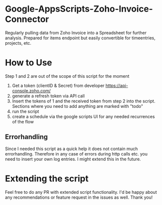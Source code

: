 # Google-AppsScripts-Zoho-Invoice-Connector

Regularly pulling data from Zoho Invoice into a Spreadsheet for further analysis. Prepared for items endpoint but easily convertible for timeentries, projects, etc.

# How to Use

Step 1 and 2 are out of the scope of this script for the moment

1. Get a token (clientID & Secret) from developer https://api-console.zoho.com/
2. generate a refresh token via API call
3. Insert the tokens of 1 and the received token from step 2 into the script. Sections where you need to add anything are marked with "todo"
4. run the script
5. create a schedule via the google scripts UI for any needed recurrences of the flow

## Errorhandling

Since I needed this script as a quick help it does not contain much errorhandling. Therefore in any case of errors during http calls etc. you need to insert your own log entries. I might extend this in the future.

# Extending the script

Feel free to do any PR with extended script functionality. I'd be happy about any recommendations or feature request in the issues as well. Thank you!
